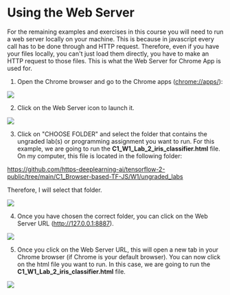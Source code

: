 # Using the Web Server

For the remaining examples and exercises in this course you will need to run a web server locally on your machine. This is because in javascript every call has to be done through and HTTP request. Therefore, even if you  have your files locally, you can't just load them directly, you have to make an HTTP request to those files. This is what the Web Server for Chrome App is used for. 

1. Open the Chrome browser and go to the Chrome apps ([chrome://apps/](chrome://apps/)):

![](https://d3c33hcgiwev3.cloudfront.net/imageAssetProxy.v1/fMBL6xseS4qAS-sbHpuKag_9ad414edcd5b1550c76883e836f8cb8b_web_server_2.png?expiry=1707436800000&hmac=7NZoCttLC6w8moerDSLN0yiazltAlrGR7N2KwiOmUww)

2. Click on the Web Server icon to launch it.

![](https://d3c33hcgiwev3.cloudfront.net/imageAssetProxy.v1/m6KrwNVMRH2iq8DVTCR9tA_0a37a7249bfbc8dde0fe35323900d0bb_web_server_3.png?expiry=1707436800000&hmac=1HT1tt0xMsZVE7STurN4XNN-eTSI2QwStMgeKV2_dwU)

3. Click on "CHOOSE FOLDER" and select the folder that contains the ungraded lab(s) or programming assignment you want to run. For this example, we are going to run the **C1_W1_Lab_2_iris_classifier.html** file. On my computer, this file is located in the following folder:

https://github.com/https-deeplearning-ai/tensorflow-2-public/tree/main/C1_Browser-based-TF-JS/W1/ungraded_labs

Therefore, I will select that folder.

![](https://d3c33hcgiwev3.cloudfront.net/imageAssetProxy.v1/jbcGOgrPSkG3BjoKz3pBZw_4144bf2cb8774bbf8a659608c4012da1_Screenshot-2021-06-12-at-7.09.50-AM.png?expiry=1707436800000&hmac=7tFmTUvPLFBxoB6snR8tVj7o3r9zpuu4ViPkaCgIq7I)

4. Once you have chosen the correct folder, you can click on the Web Server URL (http://127.0.0.1:8887). 

![](https://d3c33hcgiwev3.cloudfront.net/imageAssetProxy.v1/18dvTg9ETWqHb04PRP1qGA_25b0bd0ac4479f9eab282f3d6140a066_web_server_5.png?expiry=1707436800000&hmac=RsIOup8jRy_ZtY2oO1PxFp6HrQgi3Q0IdoaYOi-1agI)

5. Once you click on the Web Server URL, this will open a new tab in your Chrome browser (if Chrome is your default browser). You can now click on the html file you want to run. In this case, we are going to run the **C1_W1_Lab_2_iris_classifier.html** file.

![](https://d3c33hcgiwev3.cloudfront.net/imageAssetProxy.v1/MU5dwd5rTiCOXcHeax4gQw_891d07e5bf63499a8e96f468030f35a1_Screenshot-2021-06-12-at-7.13.58-AM.png?expiry=1707436800000&hmac=xhfEVoPZV-J4dl6meWPiFZv4aF8_QQD3Ladus0KiE7I)